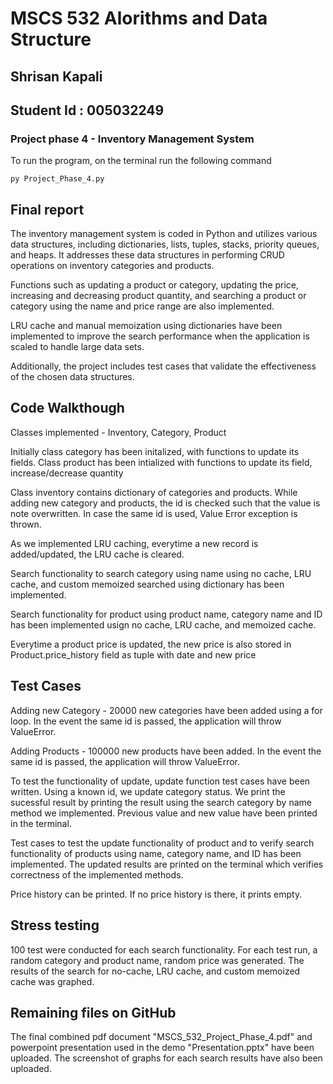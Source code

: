 # MSCS 532 Alorithms and Data Structure

## Shrisan Kapali

## Student Id : 005032249

### Project phase 4 - Inventory Management System

To run the program, on the terminal run the following command

```
py Project_Phase_4.py
```

## Final report

The inventory management system is coded in Python and utilizes various data structures, including dictionaries, lists, tuples, stacks, priority queues, and heaps. It addresses these data structures in performing CRUD operations on inventory categories and products.

Functions such as updating a product or category, updating the price, increasing and decreasing product quantity, and searching a product or category using the name and price range are also implemented.

LRU cache and manual memoization using dictionaries have been implemented to improve the search performance when the application is scaled to handle large data sets.

Additionally, the project includes test cases that validate the effectiveness of the chosen data structures.

## Code Walkthough

Classes implemented - Inventory, Category, Product

Initially class category has been initalized, with functions to update its fields.
Class product has been intialized with functions to update its field, increase/decrease quantity

Class inventory contains dictionary of categories and products. While adding new category and products, the id is checked such that the value is note overwritten. In case the same id is used, Value Error exception is thrown.

As we implemented LRU caching, everytime a new record is added/updated, the LRU cache is cleared.

Search functionality to search category using name using no cache, LRU cache, and custom memoized searched using dictionary has been implemented.

Search functionality for product using product name, category name and ID has been implemented usign no cache, LRU cache, and memoized cache.

Everytime a product price is updated, the new price is also stored in Product.price_history field as tuple with date and new price

## Test Cases

Adding new Category - 20000 new categories have been added using a for loop. In the event the same id is passed, the application will throw ValueError.

Adding Products - 100000 new products have been added. In the event the same id is passed, the application will throw ValueError.

To test the functionality of update, update function test cases have been written. Using a known id, we update category status. We print the sucessful result by printing the result using the search category by name method we implemented. Previous value and new value have been printed in the terminal.

Test cases to test the update functionality of product and to verify search functionality of products using name, category name, and ID has been implemented. The updated results are printed on the terminal which verifies correctness of the implemented methods.

Price history can be printed. If no price history is there, it prints empty.

## Stress testing

100 test were conducted for each search functionality. For each test run, a random category and product name, random price was generated. The results of the search for no-cache, LRU cache, and custom memoized cache was graphed.

## Remaining files on GitHub

The final combined pdf document "MSCS_532_Project_Phase_4.pdf" and powerpoint presentation used in the demo "Presentation.pptx" have been uploaded. The screenshot of graphs for each search results have also been uploaded.
